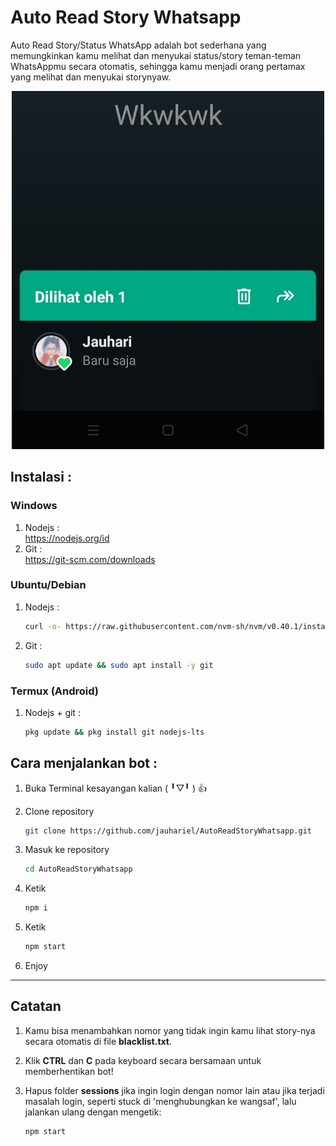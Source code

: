 # Auto Read Story Whatsapp
Auto Read Story/Status WhatsApp adalah bot sederhana yang memungkinkan kamu melihat dan menyukai status/story teman-teman WhatsAppmu secara otomatis, sehingga kamu menjadi orang pertamax yang melihat dan menyukai storynyaw.

<p align="center">
  <img src="testing.jpg" alt="testing" width="500">
</p>

## Instalasi :
### Windows
1. Nodejs :<br>
   https://nodejs.org/id
2. Git    :<br>
   https://git-scm.com/downloads
### Ubuntu/Debian
1. Nodejs :
   ```bash
   curl -o- https://raw.githubusercontent.com/nvm-sh/nvm/v0.40.1/install.sh | bash && nvm install 22
   ```
   
2. Git :
   ```bash
   sudo apt update && sudo apt install -y git
   ```
   
### Termux (Android)
1. Nodejs + git :
   ```bash
   pkg update && pkg install git nodejs-lts
   ```

## Cara menjalankan bot :
1. Buka Terminal kesayangan kalian (⁠ ⁠╹⁠▽⁠╹⁠ ⁠) 👍
   
2. Clone repository
   ```bash
   git clone https://github.com/jauhariel/AutoReadStoryWhatsapp.git
   ```
3. Masuk ke repository
   ```bash
   cd AutoReadStoryWhatsapp
   ```
4. Ketik
   ```bash
   npm i
   ```
5. Ketik
   ```bash
   npm start
   ```
6. Enjoy
<hr>

## Catatan
1. Kamu bisa menambahkan nomor yang tidak ingin kamu lihat story-nya secara otomatis di file <strong>blacklist.txt</strong>.

2. Klik <strong>CTRL</strong> dan <strong>C</strong> pada keyboard secara bersamaan untuk memberhentikan bot!
   
3. Hapus folder <strong>sessions</strong> jika ingin login dengan nomor lain atau jika terjadi masalah login, seperti stuck di 'menghubungkan ke wangsaf', lalu jalankan ulang dengan mengetik:
   ```bash
   npm start
   ```
